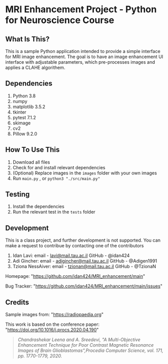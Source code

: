 MRI Enhancement Project - Python for Neuroscience Course
==============================


What Is This?
-------------

This is a sample Python application intended to provide a simple interface for MRI image enhancement. The goal is to have an image enhancement UI interface with adjustable parameters, which pre-processes images and applies a CLAHE algorithem.

Dependencies
---------------
1. Python 3.8
2. numpy  
3. matplotlib 3.5.2
4. tkinter
5. pytest 7.1.2
6. skimage
7. cv2
8. Pillow 9.2.0


How To Use This
---------------

1. Download all files
2. Check for and install relevant dependencies
3. (Optional) Replace images in the `images` folder with your own images
4. Run `main.py` , or `python3 "./src/main.py"`


Testing
-------

1. Install the dependencies
2. Run the relevant test in the `tests` folder


Development
-----------

This is a class project, and further development is not supported. You can make a request to contribue by contacting one of the contributors

1. Idan Lavi:        email - lavi@mail.tau.ac.il        GitHub - @idan424
2. Adi Gincher:      email - adigincher@mail.tau.ac.il  GitHub - @Adigen1991
3. Tziona NessAiver: email - tzionan@mail.tau.ac.il     GitHub - @TzionaN

Homepage: "https://github.com/idan424/MRI_enhancement/main"

Bug Tracker: "https://github.com/idan424/MRI_enhancement/main/issues"

Credits
-----------
Sample images from: "https://radiopaedia.org"

This work is based on the conference paper: 
"https://doi.org/10.1016/j.procs.2020.04.190"

>_Chandrashekar Leena and A. Sreedevi, "A Multi-Objective Enhancement Technique for Poor Contrast Magnetic Resonance Images of Brain Glioblastomas",Procedia Computer Science, vol. 171, pp. 1770-1779, 2020._ 

